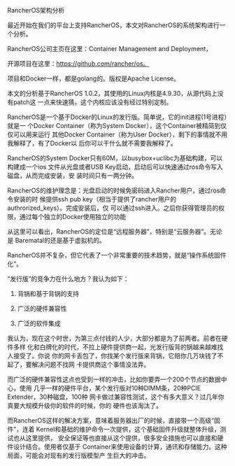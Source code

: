     
RancherOS架构分析

最近开始在我们的平台上支持RancherOS，本文对RancherOS的系统架构进行一个分析。

RancherOS公司主页在这里：Container Management and Deployment，

开源项目在这里：https://github.com/rancher/os。

项目和Docker一样，都是golang的。版权是Apache License。

本文的分析基于RancherOS 1.0.2，其使用的Linux内核是4.9.30，从源代码上没有patch这
一点来快速猜，这个内核应该没有经过特别定制。

RancherOS是一个基于Docker的Linux的发行版。简单说，它的init进程(1号进程）就是一
个Docker Container（称为System Docker），这个Container被精简到仅仅可以用来运行
其他Docker Container（称为User Docker），剩下的事情就不用我解释了，有了Docker以
后你可以干什么就不需要我解释了。

RancherOS的System Docker只有60M，以busybox+uclibc为基础构建，可以构建成一个ios
文件从光盘或者USB Key启动，启动后可以快速通过ros命令写入磁盘，从而完成安装，安
装时间只有一两分钟。

RancherOS的维护理念是：光盘启动的时候免密码进入Rancher用户，通过ros命令安装的时
候提供ssh pub key（相当于提供了rancher用户的authrorized_keys）。完成安装后，仅
可以通过ssh进入。之后你获得管理员的权限，通过每个独立的Docker使用独立的功能

从这里可以看出，RancherOS的定位是“远程服务器”，特别是“云服务器”。无论是
Barematal的还是基于虚拟机的。

RancherOS并不复杂，但它代表了一个非常重要的技术趋势，就是“操作系统固件化”。

“发行版”的竞争力在什么地方？我认为如下：

1. 背锅和基于背锅的支持

2. 广泛的硬件兼容性

3. 广泛的软件集成

我认为，现在这个时世，为第三点付钱的人少，大部分都是为了前两者。前者在硬件多样
化和白牌化的时代，不拉上硬件提供商一起，光发行版背的锅越来越难找人接受了。你说
你的网卡丢包了，你找某个发行版来背锅，它赔你几万块钱了不起了，要解决问题不找网
卡提供商这个事情没法弄。

而广泛的硬件兼容性这点也受到一样的冲击，比如你要弄一个200个节点的数据中心，使用
几乎一样的硬件平台，某个发行版对10种DIMM条，20种PCIE Extender，30种磁盘，100种
网卡做过兼容性测试，这个有多大意义？过几年你真要大规模升级你的软件的时候，你的
硬件也该淘汰了。

而RancherOS这样的解决方案，意味着服务器出厂的时候，直接带一个高级“固件”，连着
Kernel和基础的维护命令一次提供，这个基础固件升级就整体升级，测试也从这里提供，
安全保证等也直接从这个提供，很多安全措施也可以直接和硬件设计结合。使用者仅基于
Container来使用设备的计算，通讯和存储能力。这种局面，可能会对现有的发行版模型产
生巨大的冲击。
